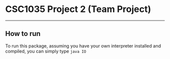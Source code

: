 CSC1035 Project 2 (Team Project)
================================
---
## How to run
To run this package, assuming you have your own interpreter installed and compiled, you can simply type `java IO`

